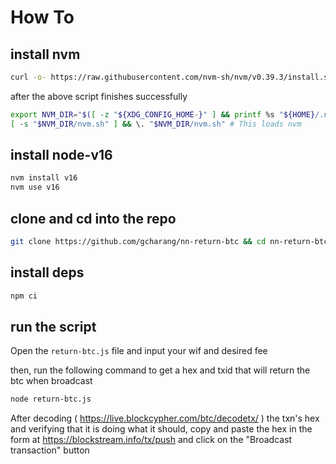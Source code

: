 # How To

## install nvm

```bash
curl -o- https://raw.githubusercontent.com/nvm-sh/nvm/v0.39.3/install.sh | bash
```

after the above script finishes successfully

```bash
export NVM_DIR="$([ -z "${XDG_CONFIG_HOME-}" ] && printf %s "${HOME}/.nvm" || printf %s "${XDG_CONFIG_HOME}/nvm")"
[ -s "$NVM_DIR/nvm.sh" ] && \. "$NVM_DIR/nvm.sh" # This loads nvm
```

## install node-v16

```bash
nvm install v16
nvm use v16
```

## clone and cd into the repo

```bash
git clone https://github.com/gcharang/nn-return-btc && cd nn-return-btc
```

## install deps

```bash
npm ci
```

## run the script

Open the `return-btc.js` file and input your wif and desired fee

then, run the following command to get a hex and txid that will return the btc when broadcast

```bash
node return-btc.js
```

After decoding ( https://live.blockcypher.com/btc/decodetx/ ) the txn's hex and verifying that it is doing what it should, copy and paste the hex in the form at https://blockstream.info/tx/push and click on the "Broadcast transaction" button